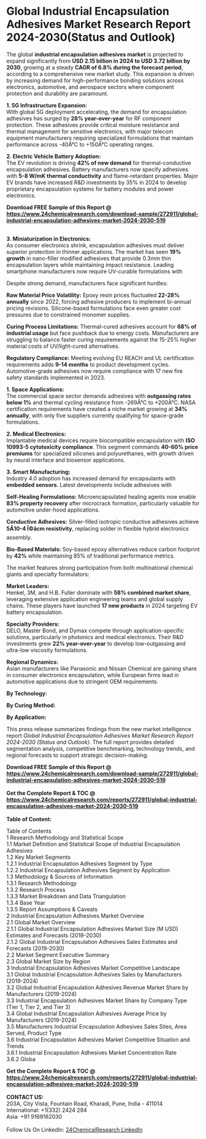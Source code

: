 <h1>Global Industrial Encapsulation Adhesives Market Research Report 2024-2030(Status and Outlook)</h1><p>The global <strong>industrial encapsulation adhesives market</strong> is projected to expand significantly from <strong>USD 2.15 billion in 2024 to USD 3.72 billion by 2030</strong>, growing at a steady <strong>CAGR of 6.8% during the forecast period</strong>, according to a comprehensive new market study. This expansion is driven by increasing demand for high-performance bonding solutions across electronics, automotive, and aerospace sectors where component protection and durability are paramount.</p><p><strong>1. 5G Infrastructure Expansion:</strong><br>
With global 5G deployment accelerating, the demand for encapsulation adhesives has surged by <strong>28% year-over-year</strong> for RF component protection. These adhesives provide critical moisture resistance and thermal management for sensitive electronics, with major telecom equipment manufacturers requiring specialized formulations that maintain performance across -40Â°C to +150Â°C operating ranges.</p><p><strong>2. Electric Vehicle Battery Adoption:</strong><br>
The EV revolution is driving <strong>42% of new demand</strong> for thermal-conductive encapsulation adhesives. Battery manufacturers now specify adhesives with <strong>5-8 W/mK thermal conductivity</strong> and flame-retardant properties. Major EV brands have increased R&amp;D investments by 35% in 2024 to develop proprietary encapsulation systems for battery modules and power electronics.</p><div><b>Download FREE Sample of this Report @ 
            <a href="https://www.24chemicalresearch.com/download-sample/272911/global-industrial-encapsulation-adhesives-market-2024-2030-519">
            https://www.24chemicalresearch.com/download-sample/272911/global-industrial-encapsulation-adhesives-market-2024-2030-519</a></b></div><br><p><strong>3. Miniaturization in Electronics:</strong><br>
As consumer electronics shrink, encapsulation adhesives must deliver superior protection in thinner applications. The market has seen <strong>19% growth</strong> in nano-filler modified adhesives that provide 0.3mm thin encapsulation layers while maintaining impact resistance. Leading smartphone manufacturers now require UV-curable formulations with 

</p><p>Despite strong demand, manufacturers face significant hurdles:</p><p><strong>Raw Material Price Volatility:</strong> Epoxy resin prices fluctuated <strong>22-28% annually</strong> since 2022, forcing adhesive producers to implement bi-annual pricing revisions. Silicone-based formulations face even greater cost pressures due to constrained monomer supplies.</p><p><strong>Curing Process Limitations:</strong> Thermal-cured adhesives account for <strong>68% of industrial usage</strong> but face pushback due to energy costs. Manufacturers are struggling to balance faster curing requirements against the 15-25% higher material costs of UV/light-cured alternatives.</p><p><strong>Regulatory Compliance:</strong> Meeting evolving EU REACH and UL certification requirements adds <strong>9-14 months</strong> to product development cycles. Automotive-grade adhesives now require compliance with 17 new fire safety standards implemented in 2023.</p><p><strong>1. Space Applications:</strong><br>
The commercial space sector demands adhesives with <strong>outgassing rates below 1%</strong> and thermal cycling resistance from -269Â°C to +200Â°C. NASA certification requirements have created a niche market growing at <strong>34% annually</strong>, with only five suppliers currently qualifying for space-grade formulations.</p><p><strong>2. Medical Electronics:</strong><br>
Implantable medical devices require biocompatible encapsulation with <strong>ISO 10993-5 cytotoxicity compliance</strong>. This segment commands <strong>40-60% price premiums</strong> for specialized silicones and polyurethanes, with growth driven by neural interface and biosensor applications.</p><p><strong>3. Smart Manufacturing:</strong><br>
Industry 4.0 adoption has increased demand for encapsulants with <strong>embedded sensors</strong>. Latest developments include adhesives with 

</p><p><strong>Self-Healing Formulations:</strong> Microencapsulated healing agents now enable <strong>83% property recovery</strong> after microcrack formation, particularly valuable for automotive under-hood applications.</p><p><strong>Conductive Adhesives:</strong> Silver-filled isotropic conductive adhesives achieve <strong>5Ã10-4 Î©âcm resistivity</strong>, replacing solder in flexible hybrid electronics assembly.</p><p><strong>Bio-Based Materials:</strong> Soy-based epoxy alternatives reduce carbon footprint by <strong>42%</strong> while maintaining 85% of traditional performance metrics.</p><p>The market features strong participation from both multinational chemical giants and specialty formulators:</p><p><strong>Market Leaders:</strong><br>
Henkel, 3M, and H.B. Fuller dominate with <strong>58% combined market share</strong>, leveraging extensive application engineering teams and global supply chains. These players have launched <strong>17 new products</strong> in 2024 targeting EV battery encapsulation.</p><p><strong>Specialty Providers:</strong><br>
DELO, Master Bond, and Dymax compete through application-specific solutions, particularly in photonics and medical electronics. Their R&amp;D investments grew <strong>22% year-over-year</strong> to develop low-outgassing and ultra-low viscosity formulations.</p><p><strong>Regional Dynamics:</strong><br>
Asian manufacturers like Panasonic and Nissan Chemical are gaining share in consumer electronics encapsulation, while European firms lead in automotive applications due to stringent OEM requirements.</p><p><strong>By Technology:</strong></p><p><strong>By Curing Method:</strong></p><p><strong>By Application:</strong></p><p>This press release summarizes findings from the new market intelligence report <em>Global Industrial Encapsulation Adhesives Market Research Report 2024-2030 (Status and Outlook)</em>. The full report provides detailed segmentation analysis, competitive benchmarking, technology trends, and regional forecasts to support strategic decision-making.</p><div><b>Download FREE Sample of this Report @ 
            <a href="https://www.24chemicalresearch.com/download-sample/272911/global-industrial-encapsulation-adhesives-market-2024-2030-519">
            https://www.24chemicalresearch.com/download-sample/272911/global-industrial-encapsulation-adhesives-market-2024-2030-519</a></b></div><br><div><b>Get the Complete Report & TOC @ 
            <a href="https://www.24chemicalresearch.com/reports/272911/global-industrial-encapsulation-adhesives-market-2024-2030-519">
            https://www.24chemicalresearch.com/reports/272911/global-industrial-encapsulation-adhesives-market-2024-2030-519</a></b></div><br>
            <b>Table of Content:</b><p>Table of Contents<br />
1 Research Methodology and Statistical Scope<br />
1.1 Market Definition and Statistical Scope of Industrial Encapsulation Adhesives<br />
1.2 Key Market Segments<br />
1.2.1 Industrial Encapsulation Adhesives Segment by Type<br />
1.2.2 Industrial Encapsulation Adhesives Segment by Application<br />
1.3 Methodology & Sources of Information<br />
1.3.1 Research Methodology<br />
1.3.2 Research Process<br />
1.3.3 Market Breakdown and Data Triangulation<br />
1.3.4 Base Year<br />
1.3.5 Report Assumptions & Caveats<br />
2 Industrial Encapsulation Adhesives Market Overview<br />
2.1 Global Market Overview<br />
2.1.1 Global Industrial Encapsulation Adhesives Market Size (M USD) Estimates and Forecasts (2019-2030)<br />
2.1.2 Global Industrial Encapsulation Adhesives Sales Estimates and Forecasts (2019-2030)<br />
2.2 Market Segment Executive Summary<br />
2.3 Global Market Size by Region<br />
3 Industrial Encapsulation Adhesives Market Competitive Landscape<br />
3.1 Global Industrial Encapsulation Adhesives Sales by Manufacturers (2019-2024)<br />
3.2 Global Industrial Encapsulation Adhesives Revenue Market Share by Manufacturers (2019-2024)<br />
3.3 Industrial Encapsulation Adhesives Market Share by Company Type (Tier 1, Tier 2, and Tier 3)<br />
3.4 Global Industrial Encapsulation Adhesives Average Price by Manufacturers (2019-2024)<br />
3.5 Manufacturers Industrial Encapsulation Adhesives Sales Sites, Area Served, Product Type<br />
3.6 Industrial Encapsulation Adhesives Market Competitive Situation and Trends<br />
3.6.1 Industrial Encapsulation Adhesives Market Concentration Rate<br />
3.6.2 Globa</p><div><b>Get the Complete Report & TOC @ 
            <a href="https://www.24chemicalresearch.com/reports/272911/global-industrial-encapsulation-adhesives-market-2024-2030-519">
            https://www.24chemicalresearch.com/reports/272911/global-industrial-encapsulation-adhesives-market-2024-2030-519</a></b></div><br><b>CONTACT US:</b><br>
            203A, City Vista, Fountain Road, Kharadi, Pune, India - 411014<br>
            International: +1(332) 2424 294<br>
            Asia: +91 9169162030 <br><br>
            Follow Us On LinkedIn: <a href="https://www.linkedin.com/company/24chemicalresearch/">24ChemicalResearch LinkedIn</a>